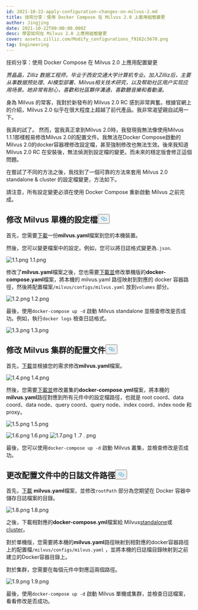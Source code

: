 ```yaml
---
id: 2021-10-22-apply-configuration-changes-on-milvus-2.md
title: 技術分享：使用 Docker Compose 在 Milvus 2.0 上套用組態變更
author: Jingjing
date: 2021-10-22T00:00:00.000Z
desc: 學習如何在 Milvus 2.0 上應用組態變更
cover: assets.zilliz.com/Modify_configurations_f9162c5670.png
tag: Engineering
---
```

<custom-h1>技術分享：使用 Docker Compose 在 Milvus 2.0 上應用配置變更</custom-h1><p><em>贾晶晶，Zilliz 数据工程师，毕业于西安交通大学计算机专业。加入Zilliz后，主要从事数据预处理、AI模型部署、Milvus相关技术研究，以及帮助社区用户实现应用场景。她非常有耐心，喜歡和社區夥伴溝通，喜歡聽音樂和看動漫。</em></p>
<p>身為 Milvus 的常客，我對於新發布的 Milvus 2.0 RC 感到非常興奮。根據官網上的介紹，Milvus 2.0 似乎在很大程度上超越了前代產品。我非常渴望親自試用一下。</p>
<p>我真的試了。  然而，當我真正拿到Milvus 2.0時，我發現我無法像使用Milvus 1.1.1那樣輕易修改Milvus 2.0的配置文件。我無法在Docker Compose啟動的Milvus 2.0的docker容器裡修改設定檔，甚至強制修改也無法生效。後來我知道 Milvus 2.0 RC 在安裝後，無法偵測到設定檔的變更。而未來的穩定版會修正這個問題。</p>
<p>在嘗試了不同的方法之後，我找到了一個可靠的方法來套用 Milvus 2.0 standalone &amp; cluster 的設定檔變更，方法如下。</p>
<p>請注意，所有設定變更必須在使用 Docker Compose 重新啟動 Milvus 之前完成。</p>
<h2 id="Modify-configuration-file-in-Milvus-standalone" class="common-anchor-header">修改 Milvus 單機的設定檔<button data-href="#Modify-configuration-file-in-Milvus-standalone" class="anchor-icon" translate="no">
      <svg translate="no"
        aria-hidden="true"
        focusable="false"
        height="20"
        version="1.1"
        viewBox="0 0 16 16"
        width="16"
      >
        <path
          fill="#0092E4"
          fill-rule="evenodd"
          d="M4 9h1v1H4c-1.5 0-3-1.69-3-3.5S2.55 3 4 3h4c1.45 0 3 1.69 3 3.5 0 1.41-.91 2.72-2 3.25V8.59c.58-.45 1-1.27 1-2.09C10 5.22 8.98 4 8 4H4c-.98 0-2 1.22-2 2.5S3 9 4 9zm9-3h-1v1h1c1 0 2 1.22 2 2.5S13.98 12 13 12H9c-.98 0-2-1.22-2-2.5 0-.83.42-1.64 1-2.09V6.25c-1.09.53-2 1.84-2 3.25C6 11.31 7.55 13 9 13h4c1.45 0 3-1.69 3-3.5S14.5 6 13 6z"
        ></path>
      </svg>
    </button></h2><p>首先，您需要<a href="https://github.com/milvus-io/milvus/blob/master/configs/milvus.yaml">下載</a>一份<strong>milvus.yaml</strong>檔案到您的本機裝置。</p>
<p>然後，您可以變更檔案中的設定。例如，您可以將日誌格式變更為<code translate="no">.json</code>.</p>
<p>
  
   <span class="img-wrapper"> <img translate="no" src="https://assets.zilliz.com/1_1_ee4a16a3ee.png" alt="1.1.png" class="doc-image" id="1.1.png" />
   </span> <span class="img-wrapper"> <span>1.1.png</span> </span></p>
<p>修改了<strong>milvus.yaml</strong>檔案之後，您也需要<a href="https://github.com/milvus-io/milvus/blob/master/deployments/docker/standalone/docker-compose.yml">下載並</a>修改單機版的<strong>docker-compose.yaml</strong>檔案，將本機的 milvus.yaml 路徑映射到對應的 docker 容器路徑，然後將配置檔案<code translate="no">/milvus/configs/milvus.yaml</code> 放到<code translate="no">volumes</code> 部分。</p>
<p>
  
   <span class="img-wrapper"> <img translate="no" src="https://assets.zilliz.com/1_2_5e7c73708c.png" alt="1.2.png" class="doc-image" id="1.2.png" />
   </span> <span class="img-wrapper"> <span>1.2.png</span> </span></p>
<p>最後，使用<code translate="no">docker-compose up -d</code> 啟動 Milvus standalone 並檢查修改是否成功。例如，執行<code translate="no">docker logs</code> 檢查日誌格式。</p>
<p>
  
   <span class="img-wrapper"> <img translate="no" src="https://assets.zilliz.com/1_3_a0406df3ab.png" alt="1.3.png" class="doc-image" id="1.3.png" />
   </span> <span class="img-wrapper"> <span>1.3.png</span> </span></p>
<h2 id="Modify-configuration-file-in-Milvus-cluster" class="common-anchor-header">修改 Milvus 集群的配置文件<button data-href="#Modify-configuration-file-in-Milvus-cluster" class="anchor-icon" translate="no">
      <svg translate="no"
        aria-hidden="true"
        focusable="false"
        height="20"
        version="1.1"
        viewBox="0 0 16 16"
        width="16"
      >
        <path
          fill="#0092E4"
          fill-rule="evenodd"
          d="M4 9h1v1H4c-1.5 0-3-1.69-3-3.5S2.55 3 4 3h4c1.45 0 3 1.69 3 3.5 0 1.41-.91 2.72-2 3.25V8.59c.58-.45 1-1.27 1-2.09C10 5.22 8.98 4 8 4H4c-.98 0-2 1.22-2 2.5S3 9 4 9zm9-3h-1v1h1c1 0 2 1.22 2 2.5S13.98 12 13 12H9c-.98 0-2-1.22-2-2.5 0-.83.42-1.64 1-2.09V6.25c-1.09.53-2 1.84-2 3.25C6 11.31 7.55 13 9 13h4c1.45 0 3-1.69 3-3.5S14.5 6 13 6z"
        ></path>
      </svg>
    </button></h2><p>首先，<a href="https://github.com/milvus-io/milvus/blob/master/configs/milvus.yaml">下載</a>並根據您的需求修改<strong>milvus.yaml</strong>檔案。</p>
<p>
  
   <span class="img-wrapper"> <img translate="no" src="https://assets.zilliz.com/1_4_758b182846.png" alt="1.4.png" class="doc-image" id="1.4.png" />
   </span> <span class="img-wrapper"> <span>1.4.png</span> </span></p>
<p>然後，您需要<a href="https://github.com/milvus-io/milvus/blob/master/deployments/docker/cluster/docker-compose.yml">下載並</a>修改叢集的<strong>docker-compose.yml</strong>檔案，將本機的<strong>milvus.yaml</strong>路徑對應到所有元件中的設定檔路徑，也就是 root coord、data coord、data node、query coord、query node、index coord、index node 和 proxy。</p>
<p>
  
   <span class="img-wrapper"> <img translate="no" src="https://assets.zilliz.com/1_5_80e15811b8.png" alt="1.5.png" class="doc-image" id="1.5.png" />
   </span> <span class="img-wrapper"> <span>1.5.png</span> </span></p>
<p>
  
   <span class="img-wrapper"> <img translate="no" src="https://assets.zilliz.com/1_6_b2f3e4e47f.png" alt="1.6.png" class="doc-image" id="1.6.png" />
   </span> <span class="img-wrapper"> <span>1.6.png</span> </span> <span class="img-wrapper"> <img translate="no" src="https://assets.zilliz.com/1_7_4d1eb5e1e5.png" alt="1.7.png" class="doc-image" id="1.7.png" /></span> <span class="img-wrapper">1 </span>.<span class="img-wrapper">7 </span>.<span class="img-wrapper"> <span>png</span> </span></p>
<p>最後，您可以使用<code translate="no">docker-compose up -d</code> 啟動 Milvus 叢集，並檢查修改是否成功。</p>
<h2 id="Change-log-file-path-in-configuration-file" class="common-anchor-header">更改配置文件中的日誌文件路徑<button data-href="#Change-log-file-path-in-configuration-file" class="anchor-icon" translate="no">
      <svg translate="no"
        aria-hidden="true"
        focusable="false"
        height="20"
        version="1.1"
        viewBox="0 0 16 16"
        width="16"
      >
        <path
          fill="#0092E4"
          fill-rule="evenodd"
          d="M4 9h1v1H4c-1.5 0-3-1.69-3-3.5S2.55 3 4 3h4c1.45 0 3 1.69 3 3.5 0 1.41-.91 2.72-2 3.25V8.59c.58-.45 1-1.27 1-2.09C10 5.22 8.98 4 8 4H4c-.98 0-2 1.22-2 2.5S3 9 4 9zm9-3h-1v1h1c1 0 2 1.22 2 2.5S13.98 12 13 12H9c-.98 0-2-1.22-2-2.5 0-.83.42-1.64 1-2.09V6.25c-1.09.53-2 1.84-2 3.25C6 11.31 7.55 13 9 13h4c1.45 0 3-1.69 3-3.5S14.5 6 13 6z"
        ></path>
      </svg>
    </button></h2><p>首先，<a href="https://github.com/milvus-io/milvus/blob/master/configs/milvus.yaml">下載</a> <strong>milvus.yaml</strong>檔案，並修改<code translate="no">rootPath</code> 部分為您期望在 Docker 容器中儲存日誌檔案的目錄。</p>
<p>
  
   <span class="img-wrapper"> <img translate="no" src="https://assets.zilliz.com/1_8_e3bdc4843f.png" alt="1.8.png" class="doc-image" id="1.8.png" />
   </span> <span class="img-wrapper"> <span>1.8.png</span> </span></p>
<p>之後，下載相對應的<strong>docker-compose.yml</strong>檔案給 Milvus<a href="https://github.com/milvus-io/milvus/blob/master/deployments/docker/standalone/docker-compose.yml">standalone</a>或<a href="https://github.com/milvus-io/milvus/blob/master/deployments/docker/cluster/docker-compose.yml">cluster</a>。</p>
<p>對於單機版，您需要將本機的<strong>milvus.yaml</strong>路徑映射到相對應的docker容器路徑上的配置檔<code translate="no">/milvus/configs/milvus.yaml</code> ，並將本機的日誌檔目錄映射到之前建立的Docker容器目錄上。</p>
<p>對於集群，您需要在每個元件中對應這兩個路徑。</p>
<p>
  
   <span class="img-wrapper"> <img translate="no" src="https://assets.zilliz.com/1_9_22d8929d92.png" alt="1.9.png" class="doc-image" id="1.9.png" />
   </span> <span class="img-wrapper"> <span>1.9.png</span> </span></p>
<p>最後，使用<code translate="no">docker-compose up -d</code> 啟動 Milvus 單機或集群，並檢查日誌檔案，看看修改是否成功。</p>
